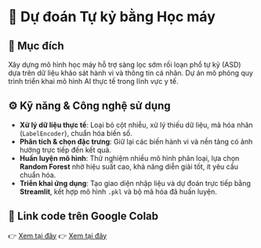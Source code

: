 # 🧠 Dự đoán Tự kỷ bằng Học máy

## 🎯 Mục đích
Xây dựng mô hình học máy hỗ trợ sàng lọc sớm rối loạn phổ tự kỷ (ASD) dựa trên dữ liệu khảo sát hành vi và thông tin cá nhân. Dự án mô phỏng quy trình triển khai mô hình AI thực tế trong lĩnh vực y tế.

## ⚙️ Kỹ năng & Công nghệ sử dụng
- **Xử lý dữ liệu thực tế**: Loại bỏ cột nhiễu, xử lý thiếu dữ liệu, mã hóa nhãn (`LabelEncoder`), chuẩn hóa biến số.
- **Phân tích & chọn đặc trưng**: Giữ lại các biến hành vi và nền tảng có ảnh hưởng trực tiếp đến kết quả.
- **Huấn luyện mô hình**: Thử nghiệm nhiều mô hình phân loại, lựa chọn **Random Forest** nhờ hiệu suất cao, khả năng diễn giải tốt, ít yêu cầu chuẩn hóa.
- **Triển khai ứng dụng**: Tạo giao diện nhập liệu và dự đoán trực tiếp bằng **Streamlit**, kết hợp mô hình `.pkl` và bộ mã hóa đã huấn luyện.

## 🔗 Link code trên Google Colab
👉 [Xem tại đây](https://colab.research.google.com/drive/17XEAt5ldScc7BNvJzEoTTyqhgKt5HWdl?usp=sharing)
👉 [Xem tại đây](https://colab.research.google.com/drive/170jVoXIBVqlXj3YiWlxyjP-Lx5dTzWV1?usp=sharing)
